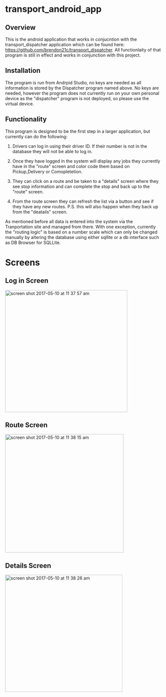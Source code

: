 # transport_android_app

## Overview

This is the android application that works in conjucntion with the transport_dispatcher application which can be found here: 
https://github.com/brendon21c/transport_dispatcher. All functionlaity of that program is still in effect and works in conjunction with this 
project. 

## Installation

The program is run from Andrpid Studio, no keys are needed as all information is stored by the Dispatcher program named above. No keys are needed, however the program does not currently run on your own personal device as the "dispatcher" program is not deployed, so please use
the virtual device.

## Functionality

This program is designed to be the first step in a larger application, but currently can do the following:

1. Drivers can log in using their driver ID. If their number is not in the database they will not be able to log in. 

2. Once they have logged in the system will display any jobs they currently have in the "route" screen and color code them based on Pickup,Delivery or Comopletetion.

3. They can click on a route and be taken to a "details" screen where they see stop information and can complete the stop and back up to the "route" screen.

4. From the route screen they can refresh the list via a button and see if they have any new routes. P.S. this will also happen when they back up from the "deatails" screen.

As mentioned before all data is entered into the system via the Tranportation site and managed from there. With one exception, currently the "routing logic" is based on a number scale which can only be changed manually by altering the database using either sqllite or a db interface such as DB Browser for SQLLite.

# Screens

## Log in Screen

<img width="394" alt="screen shot 2017-05-10 at 11 37 57 am" src="https://cloud.githubusercontent.com/assets/10622937/25910615/89d7dea8-3576-11e7-8680-f75cf2137c3b.png">

## Route Screen

<img width="382" alt="screen shot 2017-05-10 at 11 38 15 am" src="https://cloud.githubusercontent.com/assets/10622937/25910613/89ccc46e-3576-11e7-9fe2-2cfb6903f803.png">

## Details Screen

<img width="378" alt="screen shot 2017-05-10 at 11 38 26 am" src="https://cloud.githubusercontent.com/assets/10622937/25910614/89cf1f98-3576-11e7-9bc0-0fe6eceaf920.png">




